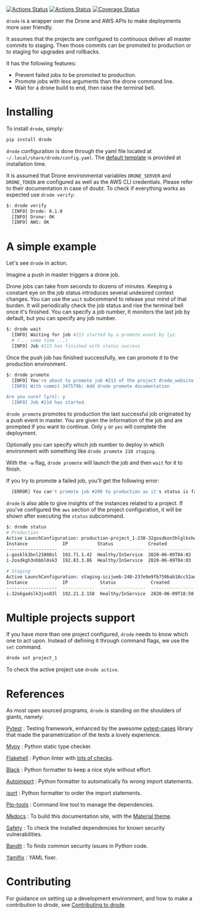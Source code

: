 [![Actions Status](https://github.com/lyz-code/drode/workflows/Tests/badge.svg)](https://github.com/lyz-code/drode/actions)
[![Actions Status](https://github.com/lyz-code/drode/workflows/Build/badge.svg)](https://github.com/lyz-code/drode/actions)
[![Coverage Status](https://coveralls.io/repos/github/lyz-code/drode/badge.svg?branch=master)](https://coveralls.io/github/lyz-code/drode?branch=master)

`drode` is a wrapper over the Drone and AWS APIs to make deployments more user
friendly.

It assumes that the projects are configured to continuous deliver all master
commits to staging. Then those commits can be promoted to production or to
staging for upgrades and rollbacks.

It has the following features:

* Prevent failed jobs to be promoted to production.
* Promote jobs with less arguments than the drone command line.
* Wait for a drone build to end, then raise the terminal bell.

# Installing

To install `drode`, simply:

```bash
pip install drode
```

`drode` configuration is done through the yaml file located at
`~/.local/share/drode/config.yaml`. The [default
template](https://github.com/lyz-code/drode/blob/master/assets/config.yaml) is
provided at installation time.

It is assumed that Drone environmental variables `DRONE_SERVER` and
`DRONE_TOKEN` are configured as well as the AWS CLI credentials. Please refer to
their documentation in case of doubt. To check if everything works as expected
use `drode verify`:

```bash
$: drode verify
  [INFO] Drode: 0.1.0
  [INFO] Drone: OK
  [INFO] AWS: OK
```

# A simple example

Let's see `drode` in action.

Imagine a push in master triggers a drone job.

Drone jobs can take from seconds to dozens of minutes. Keeping a constant eye on
the job status introduces several undesired context changes. You can use the
`wait` subcommand to release your mind of that burden. It will periodically
check the job status and rise the terminal bell once it's finished. You can
specify a job number, It monitors the last job by default, but you can specify
any job number.

```bash
$: drode wait
  [INFO] Waiting for job #213 started by a promote event by lyz.
  # (... some time ...)
  [INFO] Job #213 has finished with status success
```

Once the push job has finished successfully, we can promote it to the production
environment.

```bash
$: drode promote
  [INFO] You're about to promote job #213 of the project drode_website to production
  [INFO] With commit 347579b: Add drode promote documentation

Are you sure? [y/n]: y
  [INFO] Job #214 has started.
```

`drode promote` promotes to production the last successful job originated by
a push event in master. You are given the information of the job and are
prompted if you want to continue. Only `y` or `yes` will complete the
deployment.

Optionally you can specify which job number to deploy in which environment with
something like `drode promote 210 staging`.

With the `-w` flag, `drode promote` will launch the job and then `wait` for it
to finish.

If you try to promote a failed job, you'll get the following error:

```bash
  [ERROR] You can't promote job #200 to production as it's status is failure
```

`drode` is also able to give insights of the instances related to a project. If
you've configured the `aws` section of the project configuration, it will be
shown after executing the `status` subcommand.

```bash
$: drode status
# Production
Active LaunchConfiguration: production-project_1-238-32gosdkon3hlglkshonbllsdk32023950lskenbl
Instance             IP           Status             Created           LaunchConfiguration
-------------------  -----------  -----------------  ----------------  -----------------------------------
i-gasklk3bnl23880sl  192.71.1.42  Healthy/InService  2020-06-09T04:02  production-project_1-238-32gosdkon3h
i-2osdkgh3nbbbl0sk3  192.83.3.86  Healthy/InService  2020-06-09T04:03  production-project_1-238-32gosdkon3h

# Staging
Active LaunchConfiguration: staging-icijweb-240-237e9e9fb759bab18cc52ad5b7c407e9975831d3
Instance             IP            Status             Created           LaunchConfiguration
-------------------  ------------  -----------------  ----------------  -----------------------------------
i-32okgadslk3jos03l  192.21.2.158  Healthy/InService  2020-06-09T18:50  staging-project_1-238-32gosdkon3h
```

# Multiple projects support

If you have more than one project configured, `drode` needs to know which one to
act upon. Instead of defining it through command flags, we use the `set`
command.

```bash
drode set project_1
```

To check the active project use `drode active`.

# References

As most open sourced programs, `drode` is standing on the shoulders of
giants, namely:

[Pytest](https://docs.pytest.org/en/latest)
: Testing framework, enhanced by the awesome
    [pytest-cases](https://smarie.github.io/python-pytest-cases/) library that made
    the parametrization of the tests a lovely experience.

[Mypy](https://mypy.readthedocs.io/en/stable/)
: Python static type checker.

[Flakehell](https://github.com/life4/flakehell)
: Python linter with [lots of
    checks](https://lyz-code.github.io/blue-book/devops/flakehell/#plugins).

[Black](https://black.readthedocs.io/en/stable/)
: Python formatter to keep a nice style without effort.

[Autoimport](https://github.com/lyz-code/autoimport)
: Python formatter to automatically fix wrong import statements.

[isort](https://github.com/timothycrosley/isort)
: Python formatter to order the import statements.

[Pip-tools](https://github.com/jazzband/pip-tools)
: Command line tool to manage the dependencies.

[Mkdocs](https://www.mkdocs.org/)
: To build this documentation site, with the
[Material theme](https://squidfunk.github.io/mkdocs-material).

[Safety](https://github.com/pyupio/safety)
: To check the installed dependencies for known security vulnerabilities.

[Bandit](https://bandit.readthedocs.io/en/latest/)
: To finds common security issues in Python code.

[Yamlfix](https://github.com/lyz-code/yamlfix)
: YAML fixer.

# Contributing

For guidance on setting up a development environment, and how to make
a contribution to *drode*, see [Contributing to
drode](https://lyz-code.github.io/drode/contributing).
